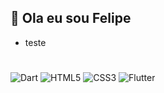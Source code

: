 ## 👋 Ola eu sou Felipe
 - teste


# 
![Dart](https://img.shields.io/badge/dart-%230175C2.svg?style=for-the-badge&logo=dart&logoColor=white) ![HTML5](https://img.shields.io/badge/html5-%23E34F26.svg?style=for-the-badge&logo=html5&logoColor=white) ![CSS3](https://img.shields.io/badge/css3-%231572B6.svg?style=for-the-badge&logo=css3&logoColor=white) ![Flutter](https://img.shields.io/badge/Flutter-%2302569B.svg?style=for-the-badge&logo=Flutter&logoColor=white)
<!-- # 📊 GitHub Stats: -->
<!-- ![](https://github-readme-stats.vercel.app/api?username=Felipe-Takayuki&theme=dark&hide_border=false&include_all_commits=false&count_private=false)<br/>
![](https://github-readme-streak-stats.herokuapp.com/?user=Felipe-Takayuki&theme=dark&hide_border=false)<br/> -->
<!-- ![](https://github-readme-stats.vercel.app/api/top-langs/?username=Felipe-Takayuki&theme=dark&hide_border=false&include_all_commits=false&count_private=false&layout=compact)

---
[![](https://visitcount.itsvg.in/api?id=Felipe-Takayuki&icon=0&color=0)](https://visitcount.itsvg.in)
 -->
<!-- Proudly created with GPRM ( https://gprm.itsvg.in ) -->
#
